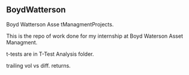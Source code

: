 ## BoydWatterson
Boyd Watterson Asse tManagmentProjects.

This is the repo of work done for my internship at Boyd Waterson Asset Managment.

t-tests are in T-Test Analysis folder. 

trailing vol vs diff. returns.

